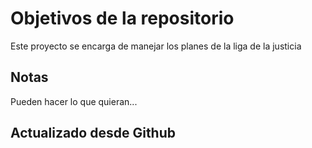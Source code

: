 # Objetivos de la repositorio

Este proyecto se encarga de manejar los planes de la liga de la justicia


## Notas
Pueden hacer lo que quieran...


## Actualizado desde Github

